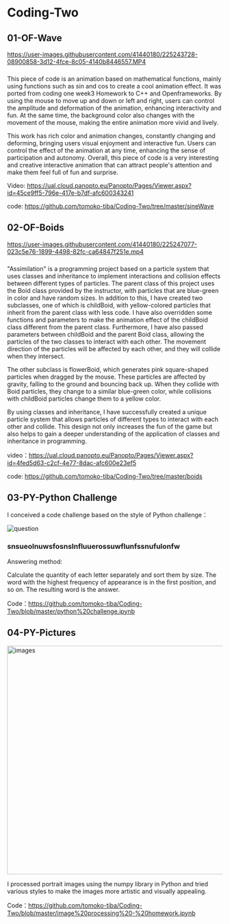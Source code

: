# Coding-Two

## 01-OF-Wave

https://user-images.githubusercontent.com/41440180/225243728-08900858-3d12-4fce-8c05-4140b8446557.MP4

### 

This piece of code is an animation based on mathematical functions, mainly using functions such as sin and cos to create a cool animation effect. It was ported from coding one week3 Homework to C++ and Openframeworks. By using the mouse to move up and down or left and right, users can control the amplitude and deformation of the animation, enhancing interactivity and fun. At the same time, the background color also changes with the movement of the mouse, making the entire animation more vivid and lively.

This work has rich color and animation changes, constantly changing and deforming, bringing users visual enjoyment and interactive fun. Users can control the effect of the animation at any time, enhancing the sense of participation and autonomy. Overall, this piece of code is a very interesting and creative interactive animation that can attract people's attention and make them feel full of fun and surprise.

Video: https://ual.cloud.panopto.eu/Panopto/Pages/Viewer.aspx?id=45ce9ff5-796e-417e-b7df-afc600343241

code: https://github.com/tomoko-tiba/Coding-Two/tree/master/sineWave


## 02-OF-Boids

https://user-images.githubusercontent.com/41440180/225247077-023c5e76-1899-4498-82fc-ca64847f251e.mp4
### 

"Assimilation" is a programming project based on a particle system that uses classes and inheritance to implement interactions and collision effects between different types of particles. The parent class of this project uses the Boid class provided by the instructor, with particles that are blue-green in color and have random sizes. In addition to this, I have created two subclasses, one of which is childBoid, with yellow-colored particles that inherit from the parent class with less code. I have also overridden some functions and parameters to make the animation effect of the childBoid class different from the parent class. Furthermore, I have also passed parameters between childBoid and the parent Boid class, allowing the particles of the two classes to interact with each other. The movement direction of the particles will be affected by each other, and they will collide when they intersect.

The other subclass is flowerBoid, which generates pink square-shaped particles when dragged by the mouse. These particles are affected by gravity, falling to the ground and bouncing back up. When they collide with Boid particles, they change to a similar blue-green color, while collisions with childBoid particles change them to a yellow color.

By using classes and inheritance, I have successfully created a unique particle system that allows particles of different types to interact with each other and collide. This design not only increases the fun of the game but also helps to gain a deeper understanding of the application of classes and inheritance in programming.

video：https://ual.cloud.panopto.eu/Panopto/Pages/Viewer.aspx?id=4fed5d63-c2cf-4e77-8dac-afc600e23ef5

code: https://github.com/tomoko-tiba/Coding-Two/tree/master/boids

## 03-PY-Python Challenge

I conceived a code challenge based on the style of Python challenge：

 ![question](https://user-images.githubusercontent.com/41440180/225327792-8e614a86-fcdb-4aac-9d26-66e058e91f8e.jpg)

### snsueolnuwsfosnslnfluuerossuwflunfssnufulonfw

Answering method:

Calculate the quantity of each letter separately and sort them by size. The word with the highest frequency of appearance is in the first position, and so on. The resulting word is the answer.

Code：https://github.com/tomoko-tiba/Coding-Two/blob/master/python%20challenge.ipynb

## 04-PY-Pictures

<img width="533" alt="images" src="https://user-images.githubusercontent.com/41440180/225337441-77c5f7cf-882d-4835-a0f8-638533106105.png">

I processed portrait images using the numpy library in Python and tried various styles to make the images more artistic and visually appealing.

Code：https://github.com/tomoko-tiba/Coding-Two/blob/master/image%20processing%20-%20homework.ipynb
